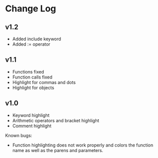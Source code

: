 # Change Log

## **v1.2**

- Added include keyword
- Added := operator

## **v1.1**

- Functions fixed
- Function calls fixed
- Highlight for commas and dots
- Highlight for objects

## **v1.0**

- Keyword highlight
- Arithmetic operators and bracket highlight
- Comment highlight

Known bugs:

- Function highlighting does not work properly and colors the function name as well as the parens and parameters.
